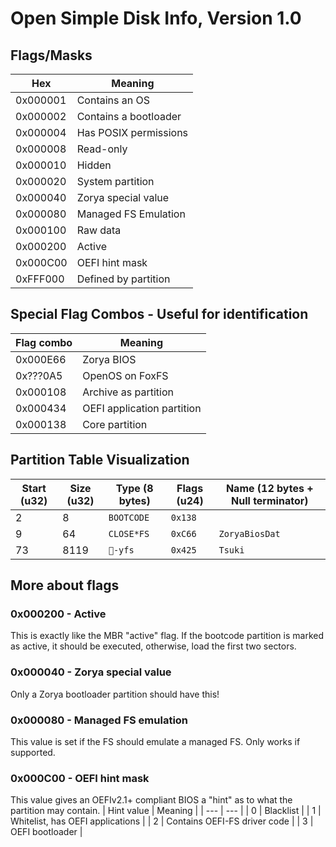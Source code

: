 # Open Simple Disk Info, Version 1.0

## Flags/Masks
| Hex | Meaning |
| --- | --- |
| 0x000001 | Contains an OS |
| 0x000002 | Contains a bootloader |
| 0x000004 | Has POSIX permissions |
| 0x000008 | Read-only |
| 0x000010 | Hidden |
| 0x000020 | System partition |
| 0x000040 | Zorya special value |
| 0x000080 | Managed FS Emulation |
| 0x000100 | Raw data |
| 0x000200 | Active |
| 0x000C00 | OEFI hint mask |
| 0xFFF000 | Defined by partition |

## Special Flag Combos - Useful for identification
| Flag combo | Meaning |
| --- | --- |
| 0x000E66 | Zorya BIOS |
| 0x???0A5 | OpenOS on FoxFS |
| 0x000108 | Archive as partition |
| 0x000434 | OEFI application partition |
| 0x000138 | Core partition |

## Partition Table Visualization
| Start (u32) | Size (u32) | Type (8 bytes) | Flags (u24) | Name (12 bytes + Null terminator) |
| --- | --- | --- | --- | --- |
| 2 | 8 | `BOOTCODE` | `0x138` | `            ` |
| 9 | 64 | `CLOSE*FS` | `0xC66` | `ZoryaBiosDat` |
| 73 | 8119 | `🦊-yfs` | `0x425` | `Tsuki       ` |

## More about flags
### 0x000200 - Active
This is exactly like the MBR "active" flag. If the bootcode partition is marked as active, it should be executed, otherwise, load the first two sectors.

### 0x000040 - Zorya special value
Only a Zorya bootloader partition should have this!

### 0x000080 - Managed FS emulation
This value is set if the FS should emulate a managed FS. Only works if supported.

### 0x000C00 - OEFI hint mask
This value gives an OEFIv2.1+ compliant BIOS a "hint" as to what the partition may contain.
| Hint value | Meaning |
| --- | --- |
| 0 | Blacklist |
| 1 | Whitelist, has OEFI applications |
| 2 | Contains OEFI-FS driver code |
| 3 | OEFI bootloader |
